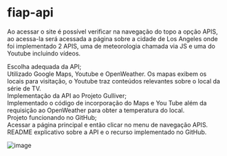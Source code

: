 # fiap-api

Ao acessar o site é possível verificar na navegação do topo a opção APIS, ao acessa-la será acessada a página sobre a cidade de Los Angeles onde foi implementado 2 APIS, uma de meteorologia chamada via JS e uma do Youtube incluindo vídeos.

Escolha adequada da API;<br />
Utilizado Google Maps, Youtube e OpenWeather. Os mapas exibem os locais para visitação, o Youtube traz conteúdos relevantes sobre o local da série de TV.
<br />
Implementação da API ao Projeto Gulliver;<br />
Implementado o código de incorporação do Maps e You Tube além da requisição ao OpenWeather para obter a temperatura do local.
<br />
Projeto funcionando no GitHub;<br />
Acessar a página principal e então clicar no menu de navegação APIS.
<br />
README explicativo sobre a API e o recurso implementado no GitHub.
<br />

![image](https://user-images.githubusercontent.com/8151683/188534635-2e103c49-751b-4c09-985b-cb43b725cac9.png)
